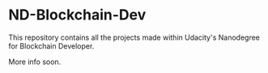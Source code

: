 # ND-Blockchain-Dev
This repository contains all the projects made within Udacity's Nanodegree for Blockchain Developer.

More info soon.
